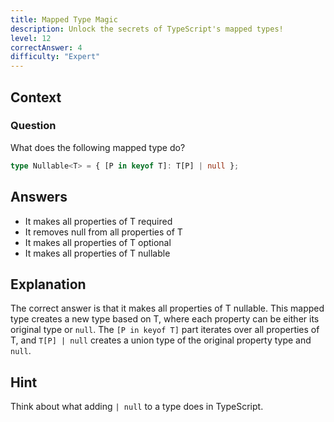 ```yaml
---
title: Mapped Type Magic
description: Unlock the secrets of TypeScript's mapped types!
level: 12
correctAnswer: 4
difficulty: "Expert"
---
```


## Context

### Question
What does the following mapped type do?

```typescript
type Nullable<T> = { [P in keyof T]: T[P] | null };
```

## Answers
- It makes all properties of T required
- It removes null from all properties of T
- It makes all properties of T optional
- It makes all properties of T nullable

## Explanation
The correct answer is that it makes all properties of T nullable. This mapped type creates a new type based on T, where each property can be either its original type or `null`. The `[P in keyof T]` part iterates over all properties of T, and `T[P] | null` creates a union type of the original property type and `null`.

## Hint
Think about what adding `| null` to a type does in TypeScript.